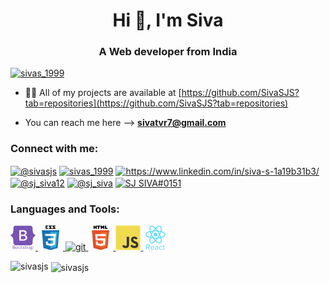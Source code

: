 <h1 align="center">Hi 👋, I'm Siva</h1>
<h3 align="center">A Web developer from India</h3>


<p align="left"> <a href="https://twitter.com/sivas_1999" target="blank"><img src="https://img.shields.io/twitter/follow/sivas_1999?logo=twitter&style=for-the-badge" alt="sivas_1999" /></a> </p>

- 👨‍💻 All of my projects are available at [https://github.com/SivaSJS?tab=repositories](https://github.com/SivaSJS?tab=repositories)

- You can reach me here --> **sivatvr7@gmail.com**

<h3 align="left">Connect with me:</h3>
<p align="left">
<a href="https://codepen.io/sivasjs" target="blank"><img align="center" src="https://raw.githubusercontent.com/rahuldkjain/github-profile-readme-generator/master/src/images/icons/Social/codepen.svg" alt="@sivasjs" height="30" width="40" /></a>
<a href="https://twitter.com/sivas_1999" target="blank"><img align="center" src="https://raw.githubusercontent.com/rahuldkjain/github-profile-readme-generator/master/src/images/icons/Social/twitter.svg" alt="sivas_1999" height="30" width="40" /></a>
<a href="https://www.linkedin.com/in/siva-s-1a19b31b3/" target="blank"><img align="center" src="https://raw.githubusercontent.com/rahuldkjain/github-profile-readme-generator/master/src/images/icons/Social/linked-in-alt.svg" alt="https://www.linkedin.com/in/siva-s-1a19b31b3/" height="30" width="40" /></a>
<a href="https://instagram.com/sj_siva12" target="blank"><img align="center" src="https://raw.githubusercontent.com/rahuldkjain/github-profile-readme-generator/master/src/images/icons/Social/instagram.svg" alt="@sj_siva12" height="30" width="40" /></a>
<a href="https://medium.com/@sj_siva" target="blank"><img align="center" src="https://raw.githubusercontent.com/rahuldkjain/github-profile-readme-generator/master/src/images/icons/Social/medium.svg" alt="@sj_siva" height="30" width="40" /></a>
<a href="https://discord.gg/SJ SIVA#0151" target="blank"><img align="center" src="https://raw.githubusercontent.com/rahuldkjain/github-profile-readme-generator/master/src/images/icons/Social/discord.svg" alt="SJ SIVA#0151" height="30" width="40" /></a>
</p>

<h3 align="left">Languages and Tools:</h3>
<p align="left"> <a href="https://getbootstrap.com" target="_blank"> <img src="https://raw.githubusercontent.com/devicons/devicon/master/icons/bootstrap/bootstrap-plain-wordmark.svg" alt="bootstrap" width="40" height="40"/> </a> <a href="https://www.w3schools.com/css/" target="_blank"> <img src="https://raw.githubusercontent.com/devicons/devicon/master/icons/css3/css3-original-wordmark.svg" alt="css3" width="40" height="40"/> </a> <a href="https://git-scm.com/" target="_blank"> <img src="https://www.vectorlogo.zone/logos/git-scm/git-scm-icon.svg" alt="git" width="40" height="40"/> </a> <a href="https://www.w3.org/html/" target="_blank"> <img src="https://raw.githubusercontent.com/devicons/devicon/master/icons/html5/html5-original-wordmark.svg" alt="html5" width="40" height="40"/> </a> <a href="https://developer.mozilla.org/en-US/docs/Web/JavaScript" target="_blank"> <img src="https://raw.githubusercontent.com/devicons/devicon/master/icons/javascript/javascript-original.svg" alt="javascript" width="40" height="40"/> </a> <a href="https://reactjs.org/" target="_blank"> <img src="https://raw.githubusercontent.com/devicons/devicon/master/icons/react/react-original-wordmark.svg" alt="react" width="40" height="40"/> </a> </p>

<p><img align="left" src="https://github-readme-stats.vercel.app/api/top-langs?username=sivasjs&show_icons=true&locale=en&layout=compact" alt="sivasjs" /></p>

<p>&nbsp;<img align="center" src="https://github-readme-stats.vercel.app/api?username=sivasjs&show_icons=true&locale=en" alt="sivasjs" /></p>

